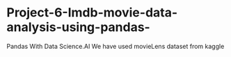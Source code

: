 # Project-6-Imdb-movie-data-analysis-using-pandas-
Pandas With Data Science.AI We have used movieLens dataset from kaggle
